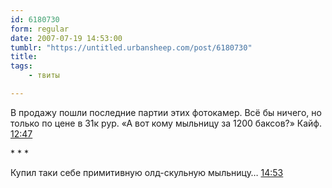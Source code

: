 ```yaml
---
id: 6180730
form: regular
date: 2007-07-19 14:53:00
tumblr: "https://untitled.urbansheep.com/post/6180730"
title:
tags:
    - твиты

---
```


<p>В продажу пошли последние партии этих фотокамер. Всё бы ничего, но только по цене в 31к рур. «А вот кому мыльницу за 1200 баксов?» Кайф. <a href="http://twitter.com/urbansheep/statuses/157305922">12:47</a></p>

<p class="splitter">* * *</p>

<p>Купил таки себе примитивную олд-скульную мыльницу&hellip; <a href="http://twitter.com/urbansheep/statuses/157447202">14:53</a></p>

